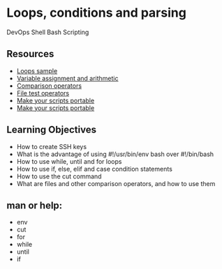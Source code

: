 # Loops, conditions and parsing
DevOps
Shell
Bash
Scripting
## Resources
* [Loops sample](https://intranet.alxswe.com/rltoken/wT98UJfv_E2tk4yP9PcLLw)
* [Variable assignment and arithmetic](https://intranet.alxswe.com/rltoken/olvOKX699pq50rkHRE5cSA)
* [Comparison operators](https://intranet.alxswe.com/rltoken/HxohzllkOWh0t4dy_HptIQ)
* [File test operators](https://intranet.alxswe.com/rltoken/g8of2ABPEJfCNtPrDQaqVw)
* [Make your scripts portable]()
* [Make your scripts portable]()

## Learning Objectives
* How to create SSH keys
* What is the advantage of using #!/usr/bin/env bash over #!/bin/bash
* How to use while, until and for loops
* How to use if, else, elif and case condition statements
* How to use the cut command
* What are files and other comparison operators, and how to use them

## man or help:
* env
* cut
* for
* while
* until
* if

